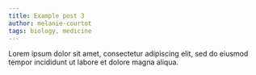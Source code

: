 ```yaml
---
title: Example post 3
author: melanie-courtot
tags: biology, medicine
---
```


Lorem ipsum dolor sit amet, consectetur adipiscing elit, sed do eiusmod tempor incididunt ut labore et dolore magna aliqua.
